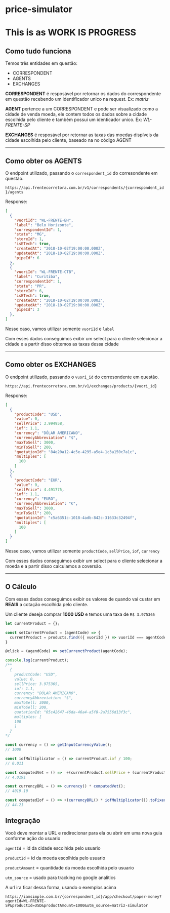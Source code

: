 # price-simulator

# This is as WORK IS PROGRESS

## Como tudo funciona

Temos três entidades em questão:

 - CORRESPONDENT
 - AGENTS
 - EXCHANGES

 **CORRESPONDENT** é resposável por retornar os dados do correspondente em questão recebendo um identificador unico na request. Ex: *matriz*

 **AGENT** pertence a um CORRESPONDENT e pode ser visualizado como a cidade de venda moeda, ele contem todos os dados sobre a cidade escolhida pelo cliente e tambèm possui um identicador unico. Ex: *WL-FRENTE-SP*

 **EXCHANGES** é resposável por retornar as taxas das moedas dispíveis da cidade escolhida pelo cliente, baseado na no código AGENT

 ____

## Como obter os AGENTS

O endpoint utilizado, passando o `correspondent_id` do corresondente em questão.

`https://api.frentecorretora.com.br/v1/correspondents/{correspondent_id}/agents`

Response:

```json
[
  {
    "vuoriId": "WL-FRENTE-BH",
    "label": "Belo Horizonte",
    "correspondentId": 1,
    "state": "MG",
    "storeId": 1,
    "isETech": true,
    "createdAt": "2018-10-02T19:00:00.000Z",
    "updatedAt": "2018-10-02T19:00:00.000Z",
    "pipeId": 6
  },
  {
    "vuoriId": "WL-FRENTE-CTB",
    "label": "Curitiba",
    "correspondentId": 1,
    "state": "PR",
    "storeId": 6,
    "isETech": true,
    "createdAt": "2018-10-02T19:00:00.000Z",
    "updatedAt": "2018-10-02T19:00:00.000Z",
    "pipeId": 3
  },
]
```

Nesse caso, vamos utilizar somente `vuoriId` e `label`

Com esses dados conseguimos exibir um select para o cliente selecionar a cidade e a partir disso obtemos as taxas dessa cidade

___

## Como obter os EXCHANGES

O endpoint utilizado, passando o `vuori_id` do corresondente em questão.

`https://api.frentecorretora.com.br/v1/exchanges/products/{vuori_id}`

Response:

```json
[
  {
    "productCode": "USD",
    "value": 0,
    "sellPrice": 3.994958,
    "iof": 1.1,
    "currency": "DÓLAR AMERICANO",
    "currencyAbbreviation": "$",
    "maxToSell": 3000,
    "minToSell": 200,
    "quotationId": "84e20a12-4c5e-4295-a5e4-1c3a150c7a1c",
    "multiples": [
      100
    ]
  },
  {
    "productCode": "EUR",
    "value": 0,
    "sellPrice": 4.491775,
    "iof": 1.1,
    "currency": "EURO",
    "currencyAbbreviation": "€",
    "maxToSell": 3000,
    "minToSell": 200,
    "quotationId": "c5a6351c-1018-4adb-842c-31633c32494f",
    "multiples": [
      100
    ]
  }
]
```

Nesse caso, vamos utilizar somente `productCode`, `sellPrice`, `iof`, `currency`

Com esses dados conseguimos exibir um select para o cliente selecionar a moeda e a partir disso calculamos a coversão.
____

## O Cálculo

Com esses dados conseguimos exibir os valores de quando vai custar em **REAIS** a cotação escolhida pelo cliente.

Um cliente deseja comprar **1000 USD** e temos uma taxa de `R$ 3.975365`

```js
let currentProduct = {};

const setCurrentProduct = (agentCode) => {
  currentProduct = products.find(({ vuoriId }) => vuoriId === agentCode);
}

@click = (agendCode) => setCurrenctProduct(agentCode);

console.log(currentProduct);
/**
  {
    productCode: "USD",
    value: 0,
    sellPrice: 3.975365,
    iof: 1.1,
    currency: "DÓLAR AMERICANO",
    currencyAbbreviation: "$",
    maxToSell: 3000,
    minToSell: 200,
    quotationId: "05c42647-46da-46a4-a5f8-2a7556d13f3c",
    multiples: [
    100
    ]
  }
*/

const currency = () => getInputCurrencyValue();
// 1000

const iofMultiplicator = () => currentProduct.iof / 100;
// 0.011

const computedVet = () =>  +(currentProduct.sellPrice + (currentProduct.sellPrice * iofMultiplicator())).toFixed(2)
// 4.0191

const currencyBRL = () => currency() * computedVet();
// 4019.10

const computedIof = () => +(currencyBRL() * iofMultiplicator()).toFixed(2);
// 44.21

```
## Integração

Você deve montar a URL e redirecionar para ela ou abrir em uma nova guia conforme ação do usuario

`agentId` = id da cidade escolhida pelo usuario

`productId` = id da moeda escolhida pelo usuario

`productAmount` = quantidade da moeda escolhida pelo usuario

`utm_source` = usado para tracking no google analitics

A url ira ficar dessa forma, usando o exemplos acima

`https://iamsimple.com.br/{correspondent_id}/app/checkout/paper-money?agentId=WL-FRENTE-SP&productId=USD&productAmount=1000&utm_source=matriz-simulator`
